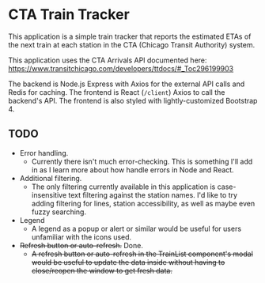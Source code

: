 # CTA Train Tracker

This application is a simple train tracker that reports the estimated ETAs of the next train at each station in the CTA (Chicago Transit Authority) system.

This application uses the CTA Arrivals API documented here:\
https://www.transitchicago.com/developers/ttdocs/#_Toc296199903

The backend is Node.js Express with Axios for the external API calls and Redis for caching. The frontend is React (`/client`) Axios to call the backend's API. The frontend is also styled with lightly-customized Bootstrap 4.

## TODO

* Error handling.
  - Currently there isn't much error-checking. This is something I'll add in as I learn more about how handle errors in Node and React.
* Additional filtering.
  - The only filtering currently available in this application is case-insensitive text filtering against the station names. I'd like to try adding filtering for lines, station accessibility, as well as maybe even fuzzy searching.
* Legend
  - A legend as a popup or alert or similar would be useful for users unfamiliar with the icons used.
* ~~Refresh button or auto-refresh.~~ Done.
  - ~~A refresh button or auto-refresh in the TrainList component's modal would be useful to update the data inside without having to close/reopen the window to get fresh data.~~

